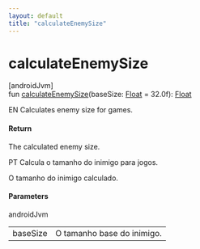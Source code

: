 ```yaml
---
layout: default
title: "calculateEnemySize"
---
```


# calculateEnemySize

[androidJvm]\
fun [calculateEnemySize](calculate-enemy-size.md)(baseSize: [Float](https://kotlinlang.org/api/core/kotlin-stdlib/kotlin/-float/index.html) = 32.0f): [Float](https://kotlinlang.org/api/core/kotlin-stdlib/kotlin/-float/index.html)

EN Calculates enemy size for games.

#### Return

The calculated enemy size.

PT Calcula o tamanho do inimigo para jogos.

O tamanho do inimigo calculado.

#### Parameters

androidJvm

| | |
|---|---|
| baseSize | O tamanho base do inimigo. |
